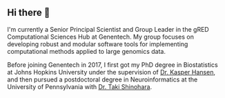 ## Hi there 👋


I'm currently a Senior Principal Scientist and Group Leader in the gRED Computational Sciences Hub at Genentech.
My group focuses on developing robust and modular software tools for implementing computational methods applied to large genomics data. 

Before joining Genentech in 2017, I first got my PhD degree in Biostatistics at Johns Hopkins University under the supervision of [Dr. Kasper Hansen](https://www.hansenlab.org), and then pursued a postdoctoral degree in Neuroinformatics at the University of Pennsylvania with [Dr. Taki Shinohara](https://www.dbeicoe.med.upenn.edu/pennsive).



<!--
**Jfortin1/Jfortin1** is a ✨ _special_ ✨ repository because its `README.md` (this file) appears on your GitHub profile.

Here are some ideas to get you started:

- 🔭 I’m currently working on ...
- 🌱 I’m currently learning ...
- 👯 I’m looking to collaborate on ...
- 🤔 I’m looking for help with ...
- 💬 Ask me about ...
- 📫 How to reach me: ...
- 😄 Pronouns: ...
- ⚡ Fun fact: ...
-->
